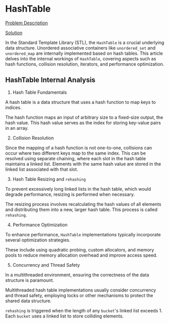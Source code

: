 # HashTable

[Problem Description](Problem.md)

[Solution](Implementation.cpp)


In the Standard Template Library (STL), the `HashTable` is a crucial underlying data structure.  Unordered associative containers like `unordered_set` and `unordered_map` are internally implemented based on hash tables. This article delves into the internal workings of `HashTable`, covering aspects such as hash functions, collision resolution, iterators, and performance optimization.

## HashTable Internal Analysis

1. Hash Table Fundamentals

A hash table is a data structure that uses a hash function to map keys to indices.

The hash function maps an input of arbitrary size to a fixed-size output, the hash value. This hash value serves as the index for storing key-value pairs in an array.

2. Collision Resolution

Since the mapping of a hash function is not one-to-one, collisions can occur where two different keys map to the same index.  This can be resolved using separate chaining, where each slot in the hash table maintains a linked list. Elements with the same hash value are stored in the linked list associated with that slot.

3. Hash Table Resizing and `rehashing`

To prevent excessively long linked lists in the hash table, which would degrade performance, resizing is performed when necessary.

The resizing process involves recalculating the hash values of all elements and distributing them into a new, larger hash table. This process is called `rehashing`.

4. Performance Optimization

To enhance performance, `HashTable` implementations typically incorporate several optimization strategies.

These include using quadratic probing, custom allocators, and memory pools to reduce memory allocation overhead and improve access speed.

5. Concurrency and Thread Safety

In a multithreaded environment, ensuring the correctness of the data structure is paramount.

Multithreaded hash table implementations usually consider concurrency and thread safety, employing locks or other mechanisms to protect the shared data structure.

`rehashing` is triggered when the length of any `bucket`'s linked list exceeds 1. Each `bucket` uses a linked list to store colliding elements.